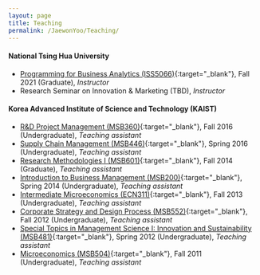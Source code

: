 ```yaml
---
layout: page
title: Teaching
permalink: /JaewonYoo/Teaching/
---
```


#### National Tsing Hua University
* [Programming for Business Analytics (ISS5066)](https://www.iss.nthu.edu.tw/Modules/BA){:target="_blank"}, Fall 2021 (Graduate), _Instructor_
* Research Seminar on Innovation & Marketing (TBD), _Instructor_


#### Korea Advanced Institute of Science and Technology (KAIST)
* [R&D Project Management (MSB360)](http://bulletin.kaist.ac.kr/html/en/?year=2016&id=en20161421&file=E){:target="_blank"}, Fall 2016 (Undergraduate), _Teaching assistant_
* [Supply Chain Management (MSB446)](http://bulletin.kaist.ac.kr/html/en/?year=2016&id=en20161421&file=E){:target="_blank"}, Spring 2016 (Undergraduate), _Teaching assistant_
* [Research Methodologies I (MSB601)](http://bulletin.kaist.ac.kr/html/en/?year=2014&id=en20141403&file=E){:target="_blank"}, Fall 2014 (Graduate), _Teaching assistant_
* [Introduction to Business Management (MSB200)](http://bulletin.kaist.ac.kr/html/en/?year=2014&id=en20141403&file=E){:target="_blank"}, Spring 2014 (Undergraduate), _Teaching assistant_
* [Intermediate Microeconomics (ECN311)](http://bulletin.kaist.ac.kr/html/en/?year=2014&id=en20141407&file=E){:target="_blank"}, Fall 2013 (Undergraduate), _Teaching assistant_
* [Corporate Strategy and Design Process (MSB552)](http://bulletin.kaist.ac.kr/html/en/?year=2012&id=en20121501&file=E){:target="_blank"}, Fall 2012 (Undergraduate), _Teaching assistant_
* [Special Topics in Management Science I: Innovation and Sustainability (MSB481)](http://bulletin.kaist.ac.kr/html/en/?year=2012&id=en20121501&file=E){:target="_blank"}, Spring 2012 (Undergraduate), _Teaching assistant_
* [Microeconomics (MSB504)](http://bulletin.kaist.ac.kr/html/en/?year=2012&id=en20121501&file=E){:target="_blank"}, Fall 2011 (Undergraduate), _Teaching assistant_
